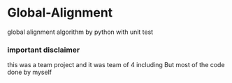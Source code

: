 # Global-Alignment
global alignment algorithm by python with unit test 

### important disclaimer </br>
this was a team project and it was team of 4 including But most of the code done by myself


